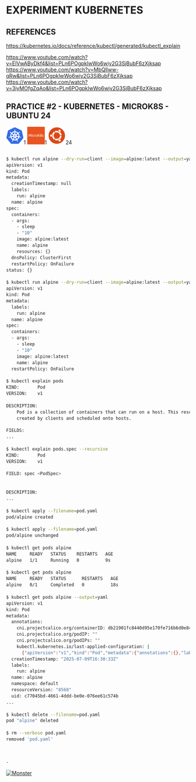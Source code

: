 # EXPERIMENT KUBERNETES

## REFERENCES

https://kubernetes.io/docs/reference/kubectl/generated/kubectl_explain

https://www.youtube.com/watch?v=ElVwAByDkf4&list=PLn6POgpklwWo6wiy2G3SjBubF6zXjksap  
https://www.youtube.com/watch?v=MbQllww-qRw&list=PLn6POgpklwWo6wiy2G3SjBubF6zXjksap  
https://www.youtube.com/watch?v=3iyMOfgZqAo&list=PLn6POgpklwWo6wiy2G3SjBubF6zXjksap

## PRACTICE #2 - KUBERNETES - MICROK8S - UBUNTU 24

[![Kubernetes](img/kubernetes.webp "Kubernetes")](https://kubernetes.io)1
[![MicroK8s](img/microk8s.webp "MikroK8s")](https://microk8s.io)1
[![Ubuntu](img/ubuntu.webp "Ubuntu")](https://ubuntu.com)24

```bash
```





```bash
$ kubectl run alpine --dry-run=client --image=alpine:latest --output=yaml --restart=OnFailure  -- sleep 10
apiVersion: v1
kind: Pod
metadata:
  creationTimestamp: null
  labels:
    run: alpine
  name: alpine
spec:
  containers:
  - args:
    - sleep
    - "10"
    image: alpine:latest
    name: alpine
    resources: {}
  dnsPolicy: ClusterFirst
  restartPolicy: OnFailure
status: {}

$ kubectl run alpine --dry-run=client --image=alpine:latest --output=yaml --restart=OnFailure -- sleep 10 | kubectl-neat | tee pod.yaml
apiVersion: v1
kind: Pod
metadata:
  labels:
    run: alpine
  name: alpine
spec:
  containers:
  - args:
    - sleep
    - "10"
    image: alpine:latest
    name: alpine
  restartPolicy: OnFailure

$ kubectl explain pods
KIND:       Pod
VERSION:    v1

DESCRIPTION:
    Pod is a collection of containers that can run on a host. This resource is
    created by clients and scheduled onto hosts.

FIELDS:
...

$ kubectl explain pods.spec --recursive
KIND:       Pod
VERSION:    v1

FIELD: spec <PodSpec>


DESCRIPTION:
...

$ kubectl apply --filename=pod.yaml
pod/alpine created

$ kubectl apply --filename=pod.yaml
pod/alpine unchanged

$ kubectl get pods alpine
NAME     READY   STATUS    RESTARTS   AGE
alpine   1/1     Running   0          9s

$ kubectl get pods alpine
NAME     READY   STATUS      RESTARTS   AGE
alpine   0/1     Completed   0          18s

$ kubectl get pods alpine --output=yaml
apiVersion: v1
kind: Pod
metadata:
  annotations:
    cni.projectcalico.org/containerID: db21901fc8440d95e170fe716b6d0e84346c9b8ad995478ffacc34dac5296350
    cni.projectcalico.org/podIP: ""
    cni.projectcalico.org/podIPs: ""
    kubectl.kubernetes.io/last-applied-configuration: |
      {"apiVersion":"v1","kind":"Pod","metadata":{"annotations":{},"labels":{"run":"alpine"},"name":"alpine","namespace":"default"},"spec":{"containers":[{"args":["sleep","10"],"image":"alpine:latest","name":"alpine"}],"restartPolicy":"OnFailure"}}
  creationTimestamp: "2025-07-09T16:30:33Z"
  labels:
    run: alpine
  name: alpine
  namespace: default
  resourceVersion: "8568"
  uid: c77045bd-4661-4ddd-be0e-076ee61c574b
...

$ kubectl delete --filename=pod.yaml
pod "alpine" deleted

$ rm --verbose pod.yaml
removed 'pod.yaml'

```





&nbsp;

`-`

[![Monster](https://avatars.githubusercontent.com/u/47848582?s=96&v=4 "Boo!")](../README.md)
